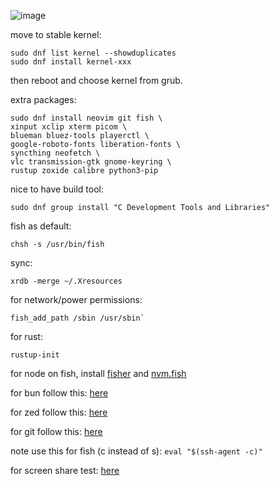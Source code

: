 ![image](https://github.com/user-attachments/assets/a96f9c9e-f269-413b-9eaf-e7c8b47e46bd)

move to stable kernel:
```
sudo dnf list kernel --showduplicates
sudo dnf install kernel-xxx
```
then reboot and choose kernel from grub.

extra packages:
```
sudo dnf install neovim git fish \
xinput xclip xterm picom \
blueman bluez-tools playerctl \
google-roboto-fonts liberation-fonts \
syncthing neofetch \
vlc transmission-gtk gnome-keyring \
rustup zoxide calibre python3-pip
```

nice to have build tool:
```
sudo dnf group install "C Development Tools and Libraries"
```

fish as default:
```
chsh -s /usr/bin/fish
```

sync:
```
xrdb -merge ~/.Xresources
```

for network/power permissions:
```
fish_add_path /sbin /usr/sbin`
```

for rust:
```
rustup-init
```

for node on fish, install [fisher](https://github.com/jorgebucaran/fisher) and [nvm.fish](https://github.com/jorgebucaran/nvm.fish?tab=readme-ov-file)

for bun follow this: [here](https://bun.sh/docs/installation)

for zed follow this: [here](https://zed.dev/docs/getting-started)

for git follow this: [here](https://docs.github.com/en/authentication/connecting-to-github-with-ssh/generating-a-new-ssh-key-and-adding-it-to-the-ssh-agent)

note use this for fish (c instead of s): `eval "$(ssh-agent -c)"`

for screen share test: [here](https://mozilla.github.io/webrtc-landing/gum_test.html)

